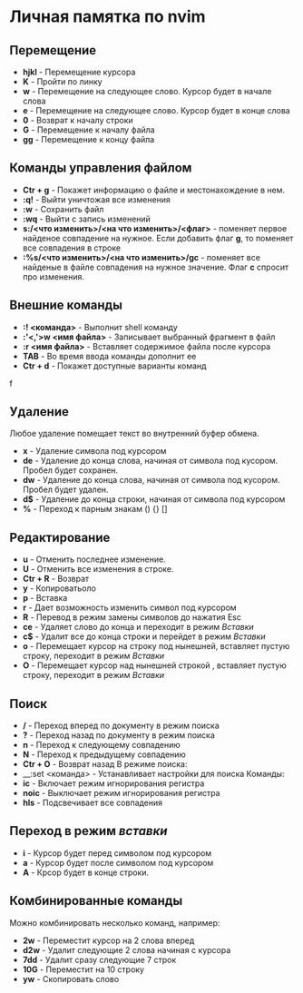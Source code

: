 # Личная памятка по nvim

## Перемещение
- __hjkl__  - Перемещение курсора
- __K__     - Пройти по линку
- __w__     - Перемещение на следующее слово. Курсор будет в начале слова
- __e__     - Перемещение на следующее слово. Курсор будет в конце слова
- __0__     - Возврат к началу строки
- __G__     - Перемещение к началу файла
- __gg__    - Перемещение к концу файла
 
## Команды управления файлом
- __Ctr + g__ - Покажет информацию о файле и местонахождение в нем.
- __:q!__   - Выйти уничтожая все изменения
- __:w__    - Сохранить файл
- __:wq__   - Выйти с запись изменений
- __s:/<что изменить>/<на что изменить>/<флаг>__ - поменяет первое найденое совпадение на нужное. Если добавить флаг __g__, то поменяет все совпадения в строке
- __:%s/<что изменить>/<на что изменить>/gc__ - поменяет все найденые в файле совпадения на нужное значение. Флаг __с__ спросит про изменения.

## Внешние команды
- __:! <команда>__ - Выполнит shell команду
- __:'<,'>w <имя файла>__ - Записывает выбранный фрагмент в файл
- __:r <имя файла>__ - Вставляет содержимое файла после курсора
- __TAB__ - Во время ввода команды дополнит ее
- __Сtr + d__ - Покажет доступные варианты команд

f
## Удаление
Любое удаление помещает текст во внутренний буфер обмена.

- __x__ - Удаление символа под курсором
- __de__ - Удаление до конца слова, начиная от символа под кусором. Пробел будет сохранен.
- __dw__ - Удаление до конца слова, начиная от символа под кусором. Пробел будет удален.
- __d$__ - Удаление до конца строки, начиная от символа под курсором
- __%__ - Переход к парным знакам () {} []

## Редактирование
- __u__     - Отменить последнее изменение.
- __U__     - Отменить все изменения в строке.
- __Ctr + R__ - Возврат
- __y__     - Копироватьоло
- __p__     - Вставка
- __r__     - Дает возможность изменить символ под курсором
- __R__     - Перевод в режим замены символов до нажатия Esc
- __ce__    - Удаляет слово до конца и переходит в режим _Вставки_
- __c$__    - Удалит все до конца строки и перейдет в режим _Вставки_
- __o__     - Перемещает курсор на строку под нынешней, вставляет пустую строку, переходит в режим _Вставки_
- __O__     - Перемещает курсор над нынешней строкой , вставляет пустую строку, переходит в режим _Вставки_

## Поиск
- __/__     - Переход вперед по документу в режим поиска
- __?__     - Переход назад по документу в режим поиска
- __n__     - Переход к следующему совпадению
- __N__     - Переход к предыдущему совпадению
- __Ctr + O__ - Возврат назад
В режиме поиска:
- __:set <команда> - Устанавливает настройки для поиска
Команды:
- __ic__ - Включает режим игнорирования регистра
- __noic__ - Выключает режим игнорирования регистра
- __hls__ - Подсвечивает все совпадения


## Переход в режим _вставки_
- __i__     - Курсор будет перед символом под курсором
- __a__     - Курсор будет после символом под курсором
- __A__     - Крсор будет в конце строки.

## Комбинированные команды
Можно комбинировать несколько команд, например:
- __2w__    - Переместит курсор на 2 слова вперед
- __d2w__   - Удалит следующие 2 слова начиная с курсора
- __7dd__   - Удалит сразу следующие 7 строк
- __10G__   - Переместит на 10 строку 
- __yw__    - Скопировать слово
